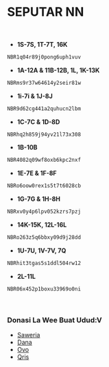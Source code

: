 # SEPUTAR NN

<br>

- **1S-7S, 1T-7T, 16K**
```bash
NBR1q04r89j0pong6uph1vuv
```
- **1A-12A & 11B-12B, 1L, 1K-13K**
```sh
NBRms9r37w64614y2seir81w
```
- **1i-7i & 1J-8J**
```bash
NBR9d62cg441a2quhucn2lbm
```
- **1C-7C & 1D-8D**
```sh
NBRhq2h859j94yv21l73x308
```
- **1B-10B**
```bash
NBR4082q09wf8oxb6kpc2nxf
```
- **1E-7E & 1F-8F**
```sh
NBRo6oow0rex1s5t7t6028cb
```
- **1G-7G & 1H-8H**
```bash
NBRxv0y4p6lpv052kzrs7pzj
```
- **14K-15K, 12L-16L**
```sh
NBRo263z5q6bbxy09d9j28dd
```
- **1U-7U, 1V-7V, 7Q**
```bash
NBRhit3tgas5s1ddl504rw12
```
- **2L-11L**
```sh
NBR06x452p1boxu33969o0ni
```
<br>

### Donasi La Wee Buat Udud:V
- [Saweria](https://saweria.co/IyansMD)
- [Dana](https://telegra.ph/file/0180a2ffaa5b0e38190da.jpg)
- [Ovo](https://telegra.ph/file/c1c731ade61ffb6259b2a.jpg)
- [Qris](https://telegra.ph/file/370d9f88d52a546c0064e.jpg)
